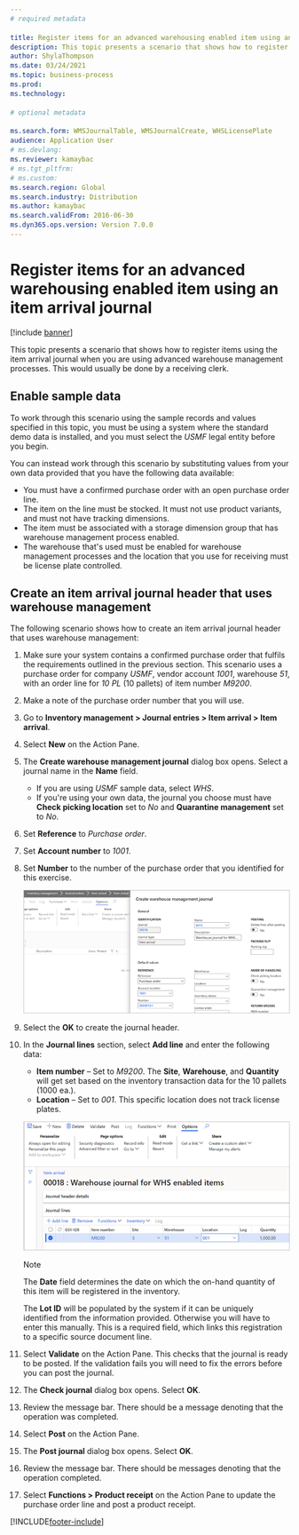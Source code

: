 ```yaml
--- 
# required metadata 
 
title: Register items for an advanced warehousing enabled item using an item arrival journal
description: This topic presents a scenario that shows how to register items using the item arrival journal when you are using advanced warehouse management processes. 
author: ShylaThompson
ms.date: 03/24/2021
ms.topic: business-process 
ms.prod:  
ms.technology:  
 
# optional metadata 
 
ms.search.form: WMSJournalTable, WMSJournalCreate, WHSLicensePlate   
audience: Application User 
# ms.devlang:  
ms.reviewer: kamaybac
# ms.tgt_pltfrm:  
# ms.custom:  
ms.search.region: Global
ms.search.industry: Distribution
ms.author: kamaybac
ms.search.validFrom: 2016-06-30 
ms.dyn365.ops.version: Version 7.0.0 
---
```

# Register items for an advanced warehousing enabled item using an item arrival journal

[!include [banner](../../includes/banner.md)]

This topic presents a scenario that shows how to register items using the item arrival journal when you are using advanced warehouse management processes. This would usually be done by a receiving clerk.

## Enable sample data

To work through this scenario using the sample records and values specified in this topic, you must be using a system where the standard demo data is installed, and you must select the *USMF* legal entity before you begin.

You can instead work through this scenario by substituting values from your own data provided that you have the following data available:

- You must have a confirmed purchase order with an open purchase order line.
- The item on the line must be stocked. It must not use product variants, and must not have tracking dimensions.
- The item must be associated with a storage dimension group that has warehouse management process enabled.
- The warehouse that's used must be enabled for warehouse management processes and the location that you use for receiving must be license plate controlled.

## Create an item arrival journal header that uses warehouse management

The following scenario shows how to create an item arrival journal header that uses warehouse management:

1. Make sure your system contains a confirmed purchase order that fulfils the requirements outlined in the previous section. This scenario uses a purchase order for company *USMF*, vendor account *1001*, warehouse *51*, with an order line for *10 PL* (10 pallets) of item number *M9200*.
1. Make a note of the purchase order number that you will use.
1. Go to **Inventory management \> Journal entries \> Item arrival \> Item arrival**.
1. Select **New** on the Action Pane.
1. The **Create warehouse management journal** dialog box opens. Select a journal name in the **Name** field.
    - If you are using *USMF* sample data, select *WHS*.
    - If you're using your own data, the journal you choose must have **Check picking location** set to *No* and **Quarantine management** set to *No*.
1. Set **Reference** to *Purchase order*.
1. Set **Account number** to *1001*.
1. Set **Number** to the number of the purchase order that you identified for this exercise.

    ![Item arrival journal.](../media/item-arrival-journal-header.png "Item arrival journal")

1. Select the **OK** to create the journal header.
1. In the **Journal lines** section, select **Add line** and enter the following data:
    - **Item number** – Set to *M9200*. The **Site**, **Warehouse**, and **Quantity** will get set based on the inventory transaction data for the 10 pallets (1000 ea.).
    - **Location** – Set to  *001*. This specific location does not track license plates.

    ![Item arrival journal line.](../media/item-arrival-journal-line.png "Item arrival journal line")

    > [!NOTE]
    > The **Date** field determines the date on which the on-hand quantity of this item will be registered in the inventory.  
    >
    > The **Lot ID** will be populated by the system if it can be uniquely identified from the information provided. Otherwise you will have to enter this manually. This is a required field, which links this registration to a specific source document line.  

1. Select **Validate** on the Action Pane. This checks that the journal is ready to be posted. If the validation fails you will need to fix the errors before you can post the journal.  
1. The **Check journal** dialog box opens. Select **OK**.
1. Review the message bar. There should be a message denoting that the operation was completed.  
1. Select **Post** on the Action Pane.
1. The **Post journal** dialog box opens. Select **OK**.
1. Review the message bar. There should be messages denoting that the operation completed.
1. Select **Functions > Product receipt** on the Action Pane to update the purchase order line and post a product receipt.


[!INCLUDE[footer-include](../../../includes/footer-banner.md)]
